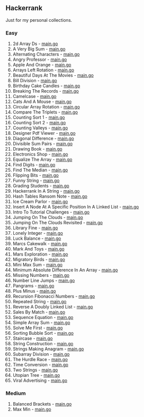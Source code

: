 ## Hackerrank

Just for my personal collections.

<!-- start dictionary -->

### Easy 
1. 2d Array Ds - [main.go](easy/2d-array-ds/main.go)
2. A Very Big Sum - [main.go](easy/a-very-big-sum/main.go)
3. Alternating Characters - [main.go](easy/alternating-characters/main.go)
4. Angry Professor - [main.go](easy/angry-professor/main.go)
5. Apple And Orange - [main.go](easy/apple-and-orange/main.go)
6. Arrays Left Rotation - [main.go](easy/arrays-left-rotation/main.go)
7. Beautiful Days At The Movies - [main.go](easy/beautiful-days-at-the-movies/main.go)
8. Bill Division - [main.go](easy/bill-division/main.go)
9. Birthday Cake Candles - [main.go](easy/birthday-cake-candles/main.go)
10. Breaking The Records - [main.go](easy/breaking-the-records/main.go)
11. Camelcase - [main.go](easy/camelcase/main.go)
12. Cats And A Mouse - [main.go](easy/cats-and-a-mouse/main.go)
13. Circular Array Rotation - [main.go](easy/circular-array-rotation/main.go)
14. Compare The Triplets - [main.go](easy/compare-the-triplets/main.go)
15. Counting Sort 1 - [main.go](easy/counting-sort-1/main.go)
16. Counting Sort 2 - [main.go](easy/counting-sort-2/main.go)
17. Counting Valleys - [main.go](easy/counting-valleys/main.go)
18. Designer Pdf Viewer - [main.go](easy/designer-pdf-viewer/main.go)
19. Diagonal Difference - [main.go](easy/diagonal-difference/main.go)
20. Divisible Sum Pairs - [main.go](easy/divisible-sum-pairs/main.go)
21. Drawing Book - [main.go](easy/drawing-book/main.go)
22. Electronics Shop - [main.go](easy/electronics-shop/main.go)
23. Equalize The Array - [main.go](easy/equalize-the-array/main.go)
24. Find Digits - [main.go](easy/find-digits/main.go)
25. Find The Median - [main.go](easy/find-the-median/main.go)
26. Flipping Bits - [main.go](easy/flipping-bits/main.go)
27. Funny String - [main.go](easy/funny-string/main.go)
28. Grading Students - [main.go](easy/grading-students/main.go)
29. Hackerrank In A String - [main.go](easy/hackerrank-in-a-string/main.go)
30. Hash Tables Ransom Note - [main.go](easy/hash-tables-ransom-note/main.go)
31. Ice Cream Parlor - [main.go](easy/ice-cream-parlor/main.go)
32. Insert A Node At A Specific Position In A Linked List - [main.go](easy/insert-a-node-at-a-specific-position-in-a-linked-list/main.go)
33. Intro To Tutorial Challenges - [main.go](easy/intro-to-tutorial-challenges/main.go)
34. Jumping On The Clouds - [main.go](easy/jumping-on-the-clouds/main.go)
35. Jumping On The Clouds Revisited - [main.go](easy/jumping-on-the-clouds-revisited/main.go)
36. Library Fine - [main.go](easy/library-fine/main.go)
37. Lonely Integer - [main.go](easy/lonely-integer/main.go)
38. Luck Balance - [main.go](easy/luck-balance/main.go)
39. Marcs Cakewalk - [main.go](easy/marcs-cakewalk/main.go)
40. Mark And Toys - [main.go](easy/mark-and-toys/main.go)
41. Mars Exploration - [main.go](easy/mars-exploration/main.go)
42. Migratory Birds - [main.go](easy/migratory-birds/main.go)
43. Mini Max Sum - [main.go](easy/mini-max-sum/main.go)
44. Minimum Absolute Difference In An Array - [main.go](easy/minimum-absolute-difference-in-an-array/main.go)
45. Missing Numbers - [main.go](easy/missing-numbers/main.go)
46. Number Line Jumps - [main.go](easy/number-line-jumps/main.go)
47. Pangrams - [main.go](easy/pangrams/main.go)
48. Plus Minus - [main.go](easy/plus-minus/main.go)
49. Recursion Fibonacci Numbers - [main.go](easy/recursion-fibonacci-numbers/main.go)
50. Repeated String - [main.go](easy/repeated-string/main.go)
51. Reverse A Doubly Linked List - [main.go](easy/reverse-a-doubly-linked-list/main.go)
52. Sales By Match - [main.go](easy/sales-by-match/main.go)
53. Sequence Equation - [main.go](easy/sequence-equation/main.go)
54. Simple Array Sum - [main.go](easy/simple-array-sum/main.go)
55. Solve Me First - [main.go](easy/solve-me-first/main.go)
56. Sorting Bubble Sort - [main.go](easy/sorting-bubble-sort/main.go)
57. Staircase - [main.go](easy/staircase/main.go)
58. String Construction - [main.go](easy/string-construction/main.go)
59. Strings Making Anagram - [main.go](easy/strings-making-anagram/main.go)
60. Subarray Division - [main.go](easy/subarray-division/main.go)
61. The Hurdle Race - [main.go](easy/the-hurdle-race/main.go)
62. Time Conversion - [main.go](easy/time-conversion/main.go)
63. Two Strings - [main.go](easy/two-strings/main.go)
64. Utopian Tree - [main.go](easy/utopian-tree/main.go)
65. Viral Advertising - [main.go](easy/viral-advertising/main.go)


### Medium 
1. Balanced Brackets - [main.go](medium/balanced-brackets/main.go)
2. Max Min - [main.go](medium/max-min/main.go)

<!-- end dictionary -->

